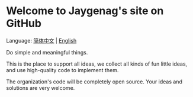 # Welcome to Jaygenag's site on GitHub

Language:   [简体中文](https://github.com/Jaygenag/.github/blob/main/profile/README_zh.md)  |  [English](https://github.com/Jaygenag/.github/blob/main/profile/README.md)

Do simple and meaningful things.

This is the place to support all ideas, we collect all kinds of fun little ideas, and use high-quality code to implement them.

The organization's code will be completely open source. Your ideas and solutions are very welcome.
